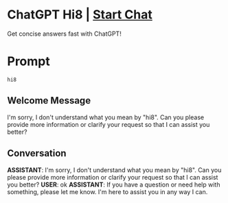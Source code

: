 

# ChatGPT Hi8 | [Start Chat](https://gptcall.net/chat.html?data=%7B%22contact%22%3A%7B%22id%22%3A%22tkBZmHz83KIaxRzgp-KIF%22%2C%22flow%22%3Atrue%7D%7D)
Get concise answers fast with ChatGPT!

# Prompt

```
hi8
```

## Welcome Message
I'm sorry, I don't understand what you mean by "hi8". Can you please provide more information or clarify your request so that I can assist you better?

## Conversation

**ASSISTANT**: I'm sorry, I don't understand what you mean by "hi8". Can you please provide more information or clarify your request so that I can assist you better?
**USER**: ok
**ASSISTANT**: If you have a question or need help with something, please let me know. I'm here to assist you in any way I can.


